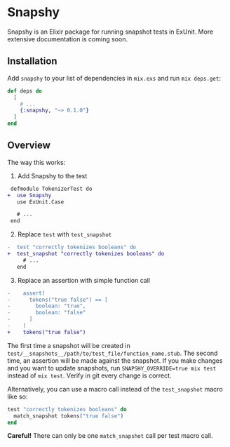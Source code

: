 # Snapshy

Snapshy is an Elixir package for running snapshot tests in ExUnit. More extensive documentation is coming soon.

## Installation

Add `snapshy` to your list of dependencies in `mix.exs` and run `mix deps.get`:

```elixir
def deps do
  [
    # ...
    {:snapshy, "~> 0.1.0"}
  ]
end
```

## Overview

The way this works:

1. Add Snapshy to the test

```diff
 defmodule TokenizerTest do
+  use Snapshy
   use ExUnit.Case

   # ...
 end
```

2. Replace `test` with `test_snapshot`

```diff
-  test "correctly tokenizes booleans" do
+  test_snapshot "correctly tokenizes booleans" do
     # ...
   end
```

3. Replace an assertion with simple function call

```diff
-    assert(
-      tokens("true false") == [
-        boolean: "true",
-        boolean: "false"
-      ]
-    )
+    tokens("true false")
```

The first time a snapshot will be created in `test/__snapshots__/path/to/test_file/function_name.stub`. The second time, an assertion will be made against the snapshot. If you make changes and you want to update snapshots, run `SNAPSHY_OVERRIDE=true mix test` instead of `mix test`. Verify in git every change is correct.

Alternatively, you can use a macro call instead of the `test_snapshot` macro like so:
```elixir
test "correctly tokenizes booleans" do
  match_snapshot tokens("true false")
end
```
**Careful!** There can only be one `match_snapshot` call per test macro call.
